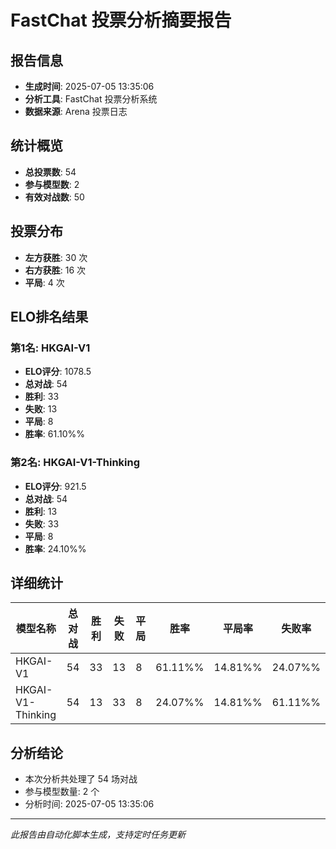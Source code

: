 # FastChat 投票分析摘要报告

## 报告信息
- **生成时间**: 2025-07-05 13:35:06
- **分析工具**: FastChat 投票分析系统
- **数据来源**: Arena 投票日志

## 统计概览
- **总投票数**: 54
- **参与模型数**: 2
- **有效对战数**: 50

## 投票分布
- **左方获胜**: 30 次
- **右方获胜**: 16 次
- **平局**: 4 次

## ELO排名结果
### 第1名: HKGAI-V1
- **ELO评分**: 1078.5
- **总对战**: 54
- **胜利**: 33
- **失败**: 13
- **平局**: 8
- **胜率**: 61.10%%

### 第2名: HKGAI-V1-Thinking
- **ELO评分**: 921.5
- **总对战**: 54
- **胜利**: 13
- **失败**: 33
- **平局**: 8
- **胜率**: 24.10%%

## 详细统计

| 模型名称 | 总对战 | 胜利 | 失败 | 平局 | 胜率 | 平局率 | 失败率 |
|---------|--------|------|------|------|------|--------|--------|
| HKGAI-V1 | 54 | 33 | 13 | 8 | 61.11%% | 14.81%% | 24.07%% |
| HKGAI-V1-Thinking | 54 | 13 | 33 | 8 | 24.07%% | 14.81%% | 61.11%% |

## 分析结论
- 本次分析共处理了 54 场对战
- 参与模型数量: 2 个
- 分析时间: 2025-07-05 13:35:06

---
*此报告由自动化脚本生成，支持定时任务更新*
